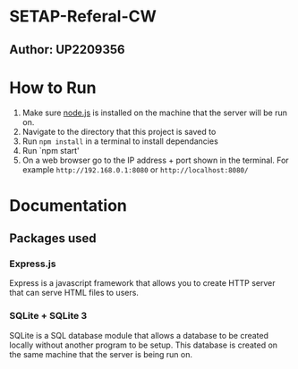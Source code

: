 # SETAP-Referal-CW
## Author: UP2209356

# How to Run
1. Make sure [node.js](https://nodejs.org/en) is installed on the machine that the server will be run on.
2. Navigate to the directory that this project is saved to 
3. Run `npm install` in a terminal to install dependancies
4. Run `npm start'
5. On a web browser go to the IP address + port shown in the terminal. For example `http://192.168.0.1:8080` or `http://localhost:8080/`

# Documentation
## Packages used
### Express.js
Express is a javascript framework that allows you to create HTTP server that can serve HTML files to users.
### SQLite + SQLite 3
SQLite is a SQL database module that allows a database to be created locally without another program to be setup. This database is created on the same machine that the server is being run on. 